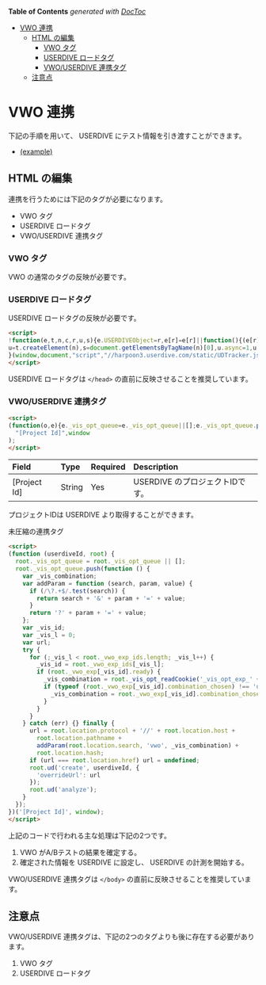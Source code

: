 <!-- START doctoc generated TOC please keep comment here to allow auto update -->
<!-- DON'T EDIT THIS SECTION, INSTEAD RE-RUN doctoc TO UPDATE -->
**Table of Contents**  *generated with [DocToc](https://github.com/thlorenz/doctoc)*

- [VWO 連携](#vwo-%E9%80%A3%E6%90%BA)
  - [HTML の編集](#html-%E3%81%AE%E7%B7%A8%E9%9B%86)
    - [VWO タグ](#vwo-%E3%82%BF%E3%82%B0)
    - [USERDIVE ロードタグ](#userdive-%E3%83%AD%E3%83%BC%E3%83%89%E3%82%BF%E3%82%B0)
    - [VWO/USERDIVE 連携タグ](#vwouserdive-%E9%80%A3%E6%90%BA%E3%82%BF%E3%82%B0)
  - [注意点](#%E6%B3%A8%E6%84%8F%E7%82%B9)

<!-- END doctoc generated TOC please keep comment here to allow auto update -->

# VWO 連携

下記の手順を用いて、 USERDIVE にテスト情報を引き渡すことができます。

- [(example)](https://finder3.userdive.com/examples/integration/vwo/)

## HTML の編集

連携を行うためには下記のタグが必要になります。

- VWO タグ
- USERDIVE ロードタグ
- VWO/USERDIVE 連携タグ

### VWO タグ

VWO の通常のタグの反映が必要です。

### USERDIVE ロードタグ

USERDIVE ロードタグの反映が必要です。

```html
<script>
!function(e,t,n,c,r,u,s){e.USERDIVEObject=r,e[r]=e[r]||function(){(e[r].queue=e[r].queue||[]).push(arguments)},
u=t.createElement(n),s=document.getElementsByTagName(n)[0],u.async=1,u.src=c,s.parentNode.insertBefore(u,s)
}(window,document,"script","//harpoon3.userdive.com/static/UDTracker.js?" + new Date().getTime(),"ud");
</script>
```

USERDIVE ロードタグは `</head>` の直前に反映させることを推奨しています。

### VWO/USERDIVE 連携タグ

```html
<script>
(function(o,e){e._vis_opt_queue=e._vis_opt_queue||[];e._vis_opt_queue.push(function(){var i;var _=function(o,e,i){if(/\?.+$/.test(o)){return o+"&"+e+"="+i}return"?"+e+"="+i};var n;var t=0;var a;try{for(;t<e._vwo_exp_ids.length;t++){n=e._vwo_exp_ids[t];if(e._vwo_exp[n].ready){i=e._vis_opt_readCookie("_vis_opt_exp_"+n+"_combi");if(typeof e._vwo_exp[n].combination_chosen!=="undefined"){i=e._vwo_exp[n].combination_chosen}}}}catch(r){}finally{a=e.location.protocol+"//"+e.location.host+e.location.pathname+_(e.location.search,"vwo",i)+e.location.hash;if(a===e.location.href)a=undefined;e.ud("create",o,{overrideUrl:a});e.ud("analyze")}})})(
  "[Project Id]",window
);
</script>
```

| Field        | Type   | Required | Description                     |
|:-------------|:-------|:---------|:--------------------------------|
| [Project Id] | String | Yes      | USERDIVE のプロジェクトIDです。 |

プロジェクトIDは USERDIVE より取得することができます。

未圧縮の連携タグ

```html
<script>
(function (userdiveId, root) {
  root._vis_opt_queue = root._vis_opt_queue || [];
  root._vis_opt_queue.push(function () {
    var _vis_combination;
    var addParam = function (search, param, value) {
      if (/\?.+$/.test(search)) {
        return search + '&' + param + '=' + value;
      }
      return '?' + param + '=' + value;
    };
    var _vis_id;
    var _vis_l = 0;
    var url;
    try {
      for (;_vis_l < root._vwo_exp_ids.length; _vis_l++) {
        _vis_id = root._vwo_exp_ids[_vis_l];
        if (root._vwo_exp[_vis_id].ready) {
          _vis_combination = root._vis_opt_readCookie('_vis_opt_exp_' + _vis_id + '_combi');
          if (typeof (root._vwo_exp[_vis_id].combination_chosen) !== 'undefined') {
            _vis_combination = root._vwo_exp[_vis_id].combination_chosen;
          }
        }
      }
    } catch (err) {} finally {
      url = root.location.protocol + '//' + root.location.host +
        root.location.pathname +
        addParam(root.location.search, 'vwo', _vis_combination) +
        root.location.hash;
      if (url === root.location.href) url = undefined;
      root.ud('create', userdiveId, {
        'overrideUrl': url
      });
      root.ud('analyze');
    }
  });
})('[Project Id]', window);
</script>
```

上記のコードで行われる主な処理は下記の2つです。

1. VWO がA/Bテストの結果を確定する。
1. 確定された情報を USERDIVE に設定し、 USERDIVE の計測を開始する。

VWO/USERDIVE 連携タグは `</body>` の直前に反映させることを推奨しています。

## 注意点

VWO/USERDIVE 連携タグは、下記の2つのタグよりも後に存在する必要があります。

1. VWO タグ
1. USERDIVE ロードタグ
